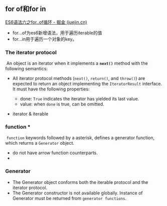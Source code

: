 ## for of和for in

[ES6语法六之for..of循环 - 掘金 (juejin.cn)](https://juejin.cn/post/7135249879416668191)

* for...of为es6新增语法，用于遍历iterable的值
* for...in用于遍历一个对象的key。

### The iterator protocol

​	An object is an iterator when it implements a **`next()`** method with the following semantics:

* All iterator protocol methods (`next()`, `return()`, and `throw()`) are expected to return an object implementing the `IteratorResult` interface. It must have the following properties:
  * done:  `True` indicates the iterator has yielded its last value.
  * value: when `done` is true, can be omitted.  

* iterator & iterable

### function *

​	`function` keywords followed by a asterisk, defines a generator function, which returns a `Generator` object.

* do not have arrow function counterparts. 
* 

### Generator

* The Generator object conforms both the iterable protocol and the iterator protocol.
* The Generator constructor is not available globally. Instance of Generator must be returned from `generator functions`. 